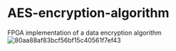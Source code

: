 # AES-encryption-algorithm
FPGA implementation of a data encryption algorithm
![80aa88af83bcf56bf15c40561f7ef43](https://github.com/JiachenPan/AES-encryption-algorithm/assets/167026951/ff0ddfff-9729-4855-840b-083f9b34f6b3)
